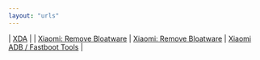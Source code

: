 ```yaml
---
layout: "urls"
---
```


| [XDA](https://www.xda-developers.com/) |
| [Xiaomi: Remove Bloatware](https://technolobe.com/2020/08/17/how-to-remove-bloatware-from-any-xiaomi-device/) | [Xiaomi: Remove Bloatware](https://www.youtube.com/watch?v=fTEcyu2IH54) | [Xiaomi ADB / Fastboot Tools](https://szaki.github.io/XiaomiADBFastbootTools/) |
